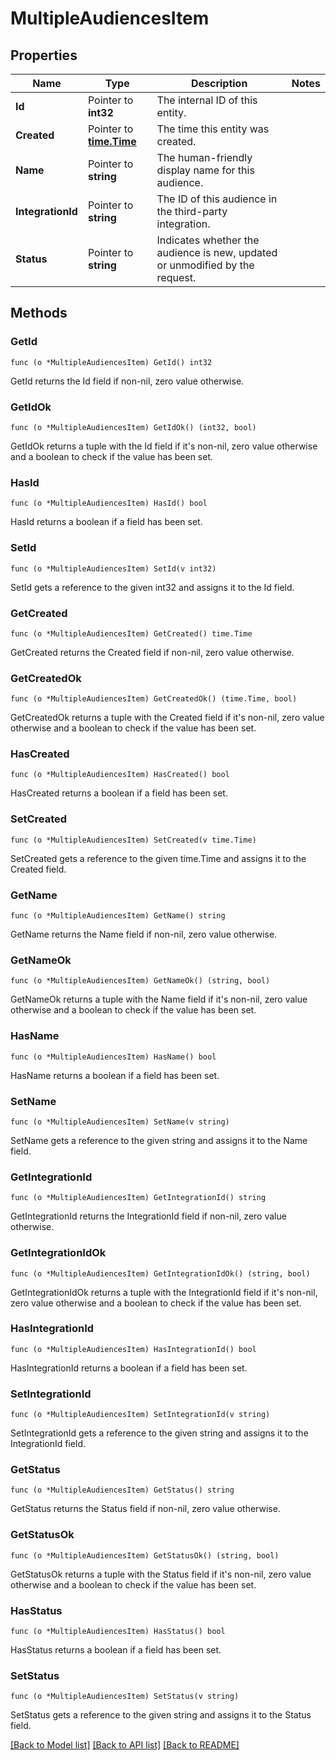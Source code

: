 # MultipleAudiencesItem

## Properties

Name | Type | Description | Notes
------------ | ------------- | ------------- | -------------
**Id** | Pointer to **int32** | The internal ID of this entity. | 
**Created** | Pointer to [**time.Time**](time.Time.md) | The time this entity was created. | 
**Name** | Pointer to **string** | The human-friendly display name for this audience. | 
**IntegrationId** | Pointer to **string** | The ID of this audience in the third-party integration. | 
**Status** | Pointer to **string** | Indicates whether the audience is new, updated or unmodified by the request.  | 

## Methods

### GetId

`func (o *MultipleAudiencesItem) GetId() int32`

GetId returns the Id field if non-nil, zero value otherwise.

### GetIdOk

`func (o *MultipleAudiencesItem) GetIdOk() (int32, bool)`

GetIdOk returns a tuple with the Id field if it's non-nil, zero value otherwise
and a boolean to check if the value has been set.

### HasId

`func (o *MultipleAudiencesItem) HasId() bool`

HasId returns a boolean if a field has been set.

### SetId

`func (o *MultipleAudiencesItem) SetId(v int32)`

SetId gets a reference to the given int32 and assigns it to the Id field.

### GetCreated

`func (o *MultipleAudiencesItem) GetCreated() time.Time`

GetCreated returns the Created field if non-nil, zero value otherwise.

### GetCreatedOk

`func (o *MultipleAudiencesItem) GetCreatedOk() (time.Time, bool)`

GetCreatedOk returns a tuple with the Created field if it's non-nil, zero value otherwise
and a boolean to check if the value has been set.

### HasCreated

`func (o *MultipleAudiencesItem) HasCreated() bool`

HasCreated returns a boolean if a field has been set.

### SetCreated

`func (o *MultipleAudiencesItem) SetCreated(v time.Time)`

SetCreated gets a reference to the given time.Time and assigns it to the Created field.

### GetName

`func (o *MultipleAudiencesItem) GetName() string`

GetName returns the Name field if non-nil, zero value otherwise.

### GetNameOk

`func (o *MultipleAudiencesItem) GetNameOk() (string, bool)`

GetNameOk returns a tuple with the Name field if it's non-nil, zero value otherwise
and a boolean to check if the value has been set.

### HasName

`func (o *MultipleAudiencesItem) HasName() bool`

HasName returns a boolean if a field has been set.

### SetName

`func (o *MultipleAudiencesItem) SetName(v string)`

SetName gets a reference to the given string and assigns it to the Name field.

### GetIntegrationId

`func (o *MultipleAudiencesItem) GetIntegrationId() string`

GetIntegrationId returns the IntegrationId field if non-nil, zero value otherwise.

### GetIntegrationIdOk

`func (o *MultipleAudiencesItem) GetIntegrationIdOk() (string, bool)`

GetIntegrationIdOk returns a tuple with the IntegrationId field if it's non-nil, zero value otherwise
and a boolean to check if the value has been set.

### HasIntegrationId

`func (o *MultipleAudiencesItem) HasIntegrationId() bool`

HasIntegrationId returns a boolean if a field has been set.

### SetIntegrationId

`func (o *MultipleAudiencesItem) SetIntegrationId(v string)`

SetIntegrationId gets a reference to the given string and assigns it to the IntegrationId field.

### GetStatus

`func (o *MultipleAudiencesItem) GetStatus() string`

GetStatus returns the Status field if non-nil, zero value otherwise.

### GetStatusOk

`func (o *MultipleAudiencesItem) GetStatusOk() (string, bool)`

GetStatusOk returns a tuple with the Status field if it's non-nil, zero value otherwise
and a boolean to check if the value has been set.

### HasStatus

`func (o *MultipleAudiencesItem) HasStatus() bool`

HasStatus returns a boolean if a field has been set.

### SetStatus

`func (o *MultipleAudiencesItem) SetStatus(v string)`

SetStatus gets a reference to the given string and assigns it to the Status field.


[[Back to Model list]](../README.md#documentation-for-models) [[Back to API list]](../README.md#documentation-for-api-endpoints) [[Back to README]](../README.md)


